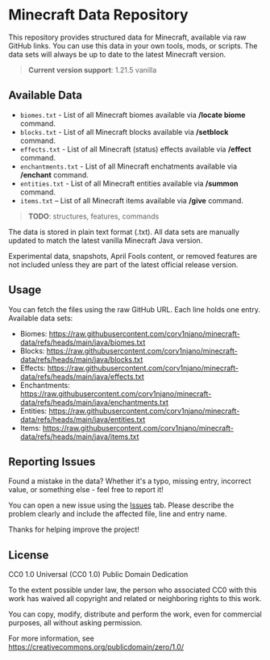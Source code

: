 # Minecraft Data Repository
This repository provides structured data for Minecraft, available via raw GitHub links. You can use this data in your own tools, mods, or scripts. The data sets will always be up to date to the latest Minecraft version.

> **Current version support**: 1.21.5 vanilla

## Available Data
- `biomes.txt` - List of all Minecraft biomes available via **/locate biome** command.
- `blocks.txt` - List of all Minecraft blocks available via **/setblock** command.
- `effects.txt` - List of all Minecraft (status) effects available via **/effect** command.
- `enchantments.txt` - List of all Minecraft enchatments available via **/enchant** command.
- `entities.txt` - List of all Minecraft entities available via **/summon** command.
- `items.txt` – List of all Minecraft items available via **/give** command.

> **TODO**: structures, features, commands 

The data is stored in plain text format (.txt).
All data sets are manually updated to match the latest vanilla Minecraft Java version.

Experimental data, snapshots, April Fools content, or removed features are not included unless they are part of the latest official release version.

## Usage
You can fetch the files using the raw GitHub URL. Each line holds one entry. 
Available data sets:

- Biomes: https://raw.githubusercontent.com/corv1njano/minecraft-data/refs/heads/main/java/biomes.txt
- Blocks: https://raw.githubusercontent.com/corv1njano/minecraft-data/refs/heads/main/java/blocks.txt
- Effects: https://raw.githubusercontent.com/corv1njano/minecraft-data/refs/heads/main/java/effects.txt
- Enchantments: https://raw.githubusercontent.com/corv1njano/minecraft-data/refs/heads/main/java/enchantments.txt
- Entities: https://raw.githubusercontent.com/corv1njano/minecraft-data/refs/heads/main/java/entities.txt
- Items: https://raw.githubusercontent.com/corv1njano/minecraft-data/refs/heads/main/java/items.txt

## Reporting Issues
Found a mistake in the data? Whether it's a typo, missing entry, incorrect value, or something else - feel free to report it!

You can open a new issue using the [Issues](../../issues) tab. 
Please describe the problem clearly and include the affected file, line and entry name.

Thanks for helping improve the project!

## License
CC0 1.0 Universal (CC0 1.0) Public Domain Dedication

To the extent possible under law, the person who associated CC0 with this work has waived all copyright and related or neighboring rights to this work.

You can copy, modify, distribute and perform the work, even for commercial purposes, all without asking permission.

For more information, see <https://creativecommons.org/publicdomain/zero/1.0/>
